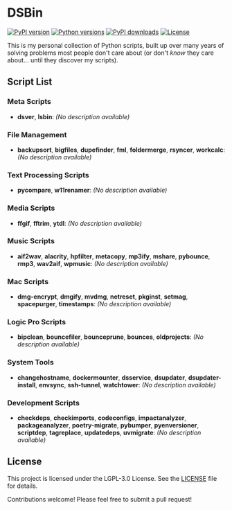 # DSBin

[![PyPI version](https://img.shields.io/pypi/v/dsbin.svg)](https://pypi.org/project/dsbin/)
[![Python versions](https://img.shields.io/pypi/pyversions/dsbin.svg)](https://pypi.org/project/dsbin/)
[![PyPI downloads](https://img.shields.io/pypi/dm/dsbin.svg)](https://pypi.org/project/dsbin/)
[![License](https://img.shields.io/pypi/l/dsbin.svg)](https://github.com/dannystewart/dsbin/blob/main/LICENSE)

This is my personal collection of Python scripts, built up over many years of solving problems most people don't care about (or don't *know* they care about… until they discover my scripts).

## Script List

### Meta Scripts
- **dsver**, **lsbin**: *(No description available)*

### File Management
- **backupsort**, **bigfiles**, **dupefinder**, **fml**, **foldermerge**, **rsyncer**, **workcalc**: *(No description available)*

### Text Processing Scripts
- **pycompare**, **w11renamer**: *(No description available)*

### Media Scripts
- **ffgif**, **fftrim**, **ytdl**: *(No description available)*

### Music Scripts
- **aif2wav**, **alacrity**, **hpfilter**, **metacopy**, **mp3ify**, **mshare**, **pybounce**, **rmp3**, **wav2aif**, **wpmusic**: *(No description available)*

### Mac Scripts
- **dmg-encrypt**, **dmgify**, **mvdmg**, **netreset**, **pkginst**, **setmag**, **spacepurger**, **timestamps**: *(No description available)*

### Logic Pro Scripts
- **bipclean**, **bouncefiler**, **bounceprune**, **bounces**, **oldprojects**: *(No description available)*

### System Tools
- **changehostname**, **dockermounter**, **dsservice**, **dsupdater**, **dsupdater-install**, **envsync**, **ssh-tunnel**, **watchtower**: *(No description available)*

### Development Scripts
- **checkdeps**, **checkimports**, **codeconfigs**, **impactanalyzer**, **packageanalyzer**, **poetry-migrate**, **pybumper**, **pyenversioner**, **scriptdep**, **tagreplace**, **updatedeps**, **uvmigrate**: *(No description available)*

## License
This project is licensed under the LGPL-3.0 License. See the [LICENSE](https://github.com/dannystewart/dsbin/blob/main/LICENSE) file for details.

Contributions welcome! Please feel free to submit a pull request!
